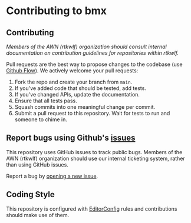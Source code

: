 # Contributing to bmx

## Contributing

*Members of the AWN (rtkwlf) organization should consult internal documentation on contribution guidelines for repositories within rtkwlf.*

Pull requests are the best way to propose changes to the codebase (use [Github Flow](https://guides.github.com/introduction/flow/index.html)). We actively welcome your pull requests:

1. Fork the repo and create your branch from `main`.
2. If you've added code that should be tested, add tests.
3. If you've changed APIs, update the documentation.
4. Ensure that all tests pass.
5. Squash commits into one meaningful change per commit.
6. Submit a pull request to this repository. Wait for tests to run and someone to chime in.

## Report bugs using Github's [issues](https://github.com/rtkwlf/bmx/issues)

This repository uses GitHub issues to track public bugs. Members of the AWN (rtkwlf) organization should use our internal ticketing system, rather than using GitHub issues.

Report a bug by [opening a new issue]().

## Coding Style

This repository is configured with [EditorConfig](http://editorconfig.org) rules and contributions should make use of them.
